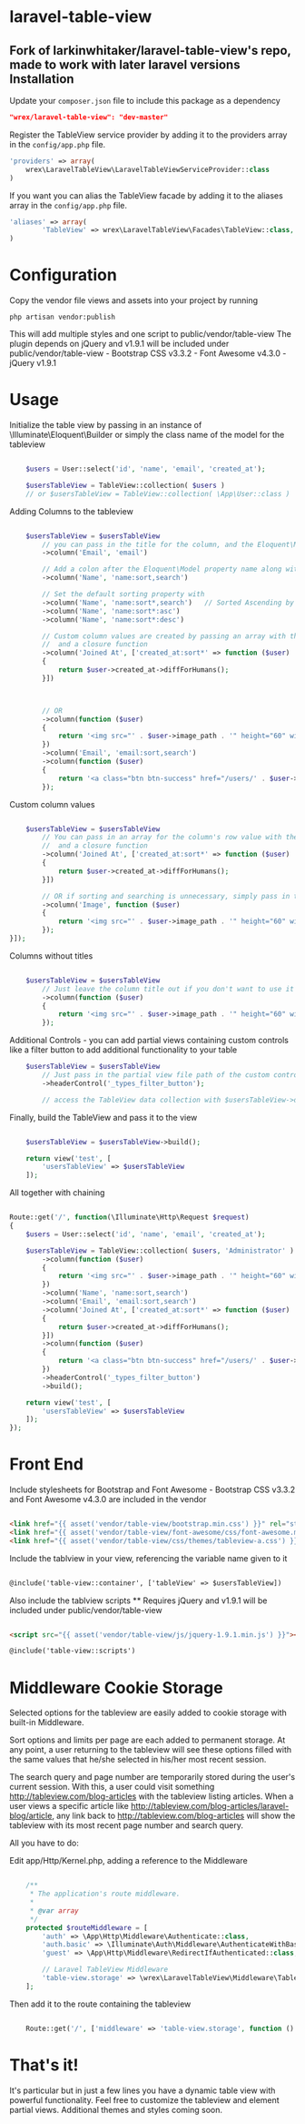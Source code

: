 # laravel-table-view

Fork of larkinwhitaker/laravel-table-view's repo, made to work with later laravel versions
Installation
----

Update your `composer.json` file to include this package as a dependency
```json
"wrex/laravel-table-view": "dev-master"
```


Register the TableView service provider by adding it to the providers array in the `config/app.php` file.
```php
'providers' => array(
    wrex\LaravelTableView\LaravelTableViewServiceProvider::class
)
```

If you want you can alias the TableView facade by adding it to the aliases array in the `config/app.php` file.
```php
'aliases' => array(
        'TableView' => wrex\LaravelTableView\Facades\TableView::class,
)
```

# Configuration

Copy the vendor file views and assets into your project by running
```
php artisan vendor:publish
```

This will add multiple styles and one script to public/vendor/table-view
The plugin depends on jQuery and v1.9.1 will be included under public/vendor/table-view
	- Bootstrap CSS v3.3.2
	- Font Awesome v4.3.0
	- jQuery v1.9.1



# Usage

Initialize the table view by passing in an instance of \Illuminate\Eloquent\Builder or simply the class name of the model for the tableview
```php

	$users = User::select('id', 'name', 'email', 'created_at');

	$usersTableView = TableView::collection( $users )
	// or $usersTableView = TableView::collection( \App\User::class )

```

Adding Columns to the tableview
```php

	$usersTableView = $usersTableView
		// you can pass in the title for the column, and the Eloquent\Model property name
		->column('Email', 'email')

		// Add a colon after the Eloquent\Model property name along with sort and/or search to enable these options
		->column('Name', 'name:sort,search')

		// Set the default sorting property with 
		->column('Name', 'name:sort*,search')	// Sorted Ascending by default or specify
		->column('Name', 'name:sort*:asc')
		->column('Name', 'name:sort*:desc')

		// Custom column values are created by passing an array with the Eloquent\Model property name as the key
		//  and a closure function
		->column('Joined At', ['created_at:sort*' => function ($user) 
		{
			return $user->created_at->diffForHumans();
		}])



		// OR
		->column(function ($user) 
		{
			return '<img src="' . $user->image_path . '" height="60" width="60">';
		})
		->column('Email', 'email:sort,search')
		->column(function ($user) 
		{
			return '<a class="btn btn-success" href="/users/' . $user->id . '">View</a>';
		});

```

Custom column values
```php

	$usersTableView = $usersTableView
		// You can pass in an array for the column's row value with the Eloquent\Model property name as the key
		//  and a closure function
		->column('Joined At', ['created_at:sort*' => function ($user) 
		{
			return $user->created_at->diffForHumans();
		}])

		// OR if sorting and searching is unnecessary, simply pass in the Closure instead of the array
		->column('Image', function ($user) 
		{
			return '<img src="' . $user->image_path . '" height="60" width="60">';
		});
}]);

```

Columns without titles
```php

	$usersTableView = $usersTableView
		// Just leave the column title out if you don't want to use it
		->column(function ($user) 
		{
			return '<img src="' . $user->image_path . '" height="60" width="60">';
		});

```

Additional Controls - you can add partial views containing custom controls like a filter button to add additional functionality to your table
```php
	$usersTableView = $usersTableView
		// Just pass in the partial view file path of the custom control
		->headerControl('_types_filter_button');

		// access the TableView data collection with $usersTableView->data()

```

Finally, build the TableView and pass it to the view
```php

	$usersTableView = $usersTableView->build();

	return view('test', [
		'usersTableView' => $usersTableView
	]);

```

All together with chaining
```php

Route::get('/', function(\Illuminate\Http\Request $request) 
{
	$users = User::select('id', 'name', 'email', 'created_at');

	$usersTableView = TableView::collection( $users, 'Administrator' )
		->column(function ($user) 
		{
			return '<img src="' . $user->image_path . '" height="60" width="60">';
		})
		->column('Name', 'name:sort,search')
		->column('Email', 'email:sort,search')
		->column('Joined At', ['created_at:sort*' => function ($user) 
		{
			return $user->created_at->diffForHumans();
		}])
		->column(function ($user) 
		{
			return '<a class="btn btn-success" href="/users/' . $user->id . '">View</a>';
		})
		->headerControl('_types_filter_button')
		->build();

	return view('test', [
		'usersTableView' => $usersTableView
	]);
});

```
# Front End
Include stylesheets for Bootstrap and Font Awesome
	- Bootstrap CSS v3.3.2 and Font Awesome v4.3.0 are included in the vendor
```html

<link href="{{ asset('vendor/table-view/bootstrap.min.css') }}" rel="stylesheet" />
<link href="{{ asset('vendor/table-view/font-awesome/css/font-awesome.min.css') }}" rel="stylesheet" />
<link href="{{ asset('vendor/table-view/css/themes/tableview-a.css') }}" rel="stylesheet" />

```

Include the tablview in your view, referencing the variable name given to it
```html

@include('table-view::container', ['tableView' => $usersTableView])

```

Also include the tablview scripts
	** Requires jQuery and v1.9.1 will be included under public/vendor/table-view
```html

<script src="{{ asset('vendor/table-view/js/jquery-1.9.1.min.js') }}"></script>

@include('table-view::scripts')

```

# Middleware Cookie Storage
Selected options for the tableview are easily added to cookie storage with built-in Middleware.  

Sort options and limits per page are each added to permanent storage.  At any point, a user returning to the tableview will see these options filled with the same values that he/she selected in his/her most recent session.  

The search query and page number are temporarily stored during the user's current session.  With this, a user could visit something http://tableview.com/blog-articles with the tableview listing articles.  When a user views a specific article like http://tableview.com/blog-articles/laravel-blog/article, any link back to http://tableview.com/blog-articles will show the tableview with its most recent page number and search query.

All you have to do:

Edit app/Http/Kernel.php, adding a reference to the Middleware
```php

    /**
     * The application's route middleware.
     *
     * @var array
     */
    protected $routeMiddleware = [
        'auth' => \App\Http\Middleware\Authenticate::class,
        'auth.basic' => \Illuminate\Auth\Middleware\AuthenticateWithBasicAuth::class,
        'guest' => \App\Http\Middleware\RedirectIfAuthenticated::class,

        // Laravel TableView Middleware
        'table-view.storage' => \wrex\LaravelTableView\Middleware\TableViewCookieStorage::class,
    ];
```

Then add it to the route containing the tableview
```php

    Route::get('/', ['middleware' => 'table-view.storage', function () {

```

# That's it!
It's particular but in just a few lines you have a dynamic table view with powerful functionality.  Feel free to customize the tableview and element partial views.  Additional themes and styles coming soon.
